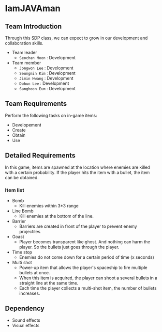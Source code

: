 # IamJAVAman

## Team Introduction
Through this SDP class, we can expect to grow in our development and collaboration skills.

- Team leader
    - `Seochan Moon` : Development
- Team member
    - `Jongwon Lee` : Development
    - `Seungmin Kim` : Development
    - `Jimin Hwang` : Development
    - `Dohun Lee` : Development
    - `Sanghoon Eum` : Development

## Team Requirements
Perform the following tasks on in-game items:
- Developement
- Create
- Obtain
- Use

## Detailed Requirements
In this game, items are spawned at the location where enemies are killed with a certain probability. If the player hits the item with a bullet, the item can be obtained.

### Item list
- Bomb
    - Kill enemies within 3*3 range
- Line Bomb
    - Kill enemies at the bottom of the line.
- Barrier
    - Barriers are created in front of the player to prevent enemy projectiles.
- Goast
    - Player becomes transparent like ghost. And nothing can harm the player. So the bullets just goes through the player.
- Time stop 
    - Enemies do not come down for a certain period of time (x seconds)
- Multi shot
    - Power-up item that allows the player's spaceship to fire multiple bullets at once. 
    - When this item is acquired, the player can shoot a several bullets in a straight line at the same time.
    - Each time the player collects a multi-shot item, the number of bullets increases.

## Dependency
- Sound effects
- Visual effects
